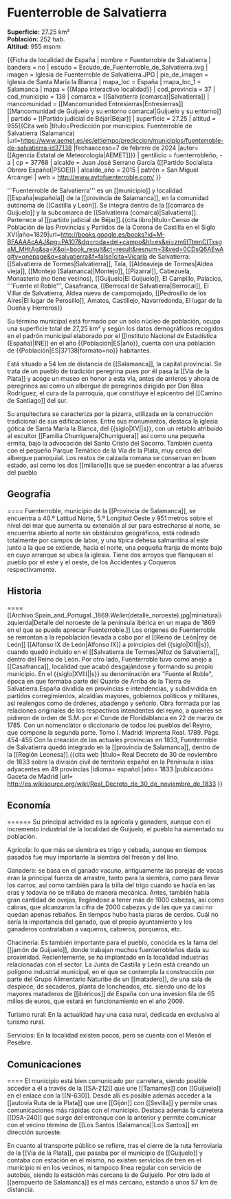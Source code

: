 # Fuenterroble de Salvatierra

**Superficie:** 27.25 km²  
**Población:** 252 hab.  
**Altitud:** 955 msnm  

{{Ficha de localidad de España
| nombre = Fuenterroble de Salvatierra
| bandera = no
| escudo = Escudo_de_Fuenterroble_de_Salvatierra.svg
| imagen = Iglesia de Fuenterroble de Salvatierra.JPG
| pie_de_imagen = Iglesia de Santa María la Blanca
| mapa_loc = España
| mapa_loc_1 = Salamanca
| mapa = {{Mapa interactivo localidad}}
| cod_provincia = 37
| cod_municipio = 138
| comarca = [[Salvatierra (comarca)|Salvatierra]]
| mancomunidad = [[Mancomunidad Entresierras|Entresierras]]<br>[[Mancomunidad de Guijuelo y su entorno comarcal|Guijuelo y su entorno]]
| partido = [[Partido judicial de Béjar|Béjar]]
| superficie = 27.25
| altitud = 955<ref>{{Cita web |título=Predicción por municipios. Fuenterroble de Salvatierra (Salamanca) |url=https://www.aemet.es/es/eltiempo/prediccion/municipios/fuenterroble-de-salvatierra-id37138 |fechaacceso=7 de febrero de 2024 |autor= [[Agencia Estatal de Meteorología|AEMET]]}}</ref>
| gentilicio = fuenterrobleño, -a
| cp = 37768
| alcalde = Juan José Serrano García ([[Partido Socialista Obrero Español|PSOE]])
| alcalde_año = 2015
| patrón = San Miguel Arcángel
| web = http://www.aytofuenterroble.com/
}}

'''Fuenterroble de Salvatierra''' es un [[municipio]] y localidad [[España|española]] de la [[provincia de Salamanca]], en la comunidad autónoma de [[Castilla y León]]. Se integra dentro de la [[comarca de Guijuelo]] y la subcomarca de [[Salvatierra (comarca)|Salvatierra]]. Pertenece al [[partido judicial de Béjar]].<ref name=ref_duplicada_1>{{cita libro|título=Censo de Población de las Provincias y Partidos de la Corona de Castilla en el Siglo XVI|año=1829|url=http://books.google.es/books?id=M-BFAAAAcAAJ&pg=PA107&dq=roda+del+campo&hl=es&ei=zm6lTtmnCITxsgaM_MHtAg&sa=X&oi=book_result&ct=result&resnum=3&ved=0CDsQ6AEwAg#v=onepage&q=salvatierra&f=false|cita=Vícaría de Salvatierra: [[Salvatierra de Tormes|Salvatierra]], Tala, [[Aldeavieja de Tormes|Aldea vieja]], [[Montejo (Salamanca)|Montejo]], [[Pizarral]], Cabezuela, Monasterio (no tiene vecinos), [[Guijuelo|El Guijuelo]], El Campillo, Palacios, '''Fuente el Roble''', Casafranca, [[Berrocal de Salvatierra|Berrocal]], El Villar de Salvatierra, Aldea nueva de campomojado, [[Pedrosillo de los Aires|El lugar de Perosillo]], Amatos, Castillejo, Navarredonda, El lugar de la Dueña y Herreros}}</ref>

Su término municipal está formado por un solo núcleo de población, ocupa una superficie total de 27,25&nbsp;km² y según los datos demográficos recogidos en el padrón municipal elaborado por el [[Instituto Nacional de Estadística (España)|INE]] en el año {{Población|ES|año}}, cuenta con una población de {{Población|ES|37138|formato=no}} habitantes.

Está situado a 54&nbsp;km de distancia de [[Salamanca]], la capital provincial. Se trata de un pueblo de tradición peregrina pues por él pasa la [[Vía de la Plata]] y acoge un museo en honor a esta vía, antes de arrieros y ahora de peregrinos así como un albergue de peregrinos dirigido por Don Blas Rodríguez, el cura de la parroquia, que constituye el epicentro del [[Camino de Santiago]] del sur.

Su arquitectura se caracteriza por la pizarra, utilizada en la construcción tradicional de sus edificaciones. Entre sus monumentos, destaca la iglesia gótica de Santa María la Blanca, del {{siglo|XV||s}}, con un retablo atribuido al escultor [[Familia Churriguera|Churriguera]] así como una pequeña ermita, bajo la advocación del Santo Cristo del Socorro. También cuenta con el pequeño Parque Temático de la Vía de la Plata, muy cerca del albergue parroquial. Los restos de calzada romana se conservan en buen estado, así como los dos [[miliario]]s que se pueden encontrar a las afueras del pueblo

## Geografía

====
Fuenterroble, municipio de la [[Provincia de Salamanca]], se encuentra a 40.º Latitud Norte, 5.º Longitud Oeste y 951 metros sobre el nivel del mar que aumenta su extensión al sur para estrecharse al norte, se encuentra abierto al norte sin obstáculos geográficos, está rodeado totalmente por campos de labor, y una típica dehesa salmantina al este junto a la que se extiende, hacia el norte, una pequeña franja de monte bajo en cuyo arranque se ubica la iglesia. Tiene dos arroyos que flanquean el pueblo por el este y el oeste, de los Accidentes y Coqueros respectivamente.

## Historia

====
[[Archivo:Spain_and_Portugal._1869._Weller_(detalle_noroeste).jpg|miniatura|izquierda|Detalle del noroeste de la península ibérica en un mapa de 1869 en el que se puede apreciar Fuenterroble.]]
Los orígenes de Fuenterroble se remontan a la repoblación llevada a cabo por el [[Reino de León|rey de León]] [[Alfonso IX de León|Alfonso IX]] a principios del {{siglo|XIII||s}}, cuando quedó incluido en el [[Salvatierra de Tormes|Alfoz de Salvatierra]], dentro del Reino de León. Por otro lado, Fuenterroble tuvo como anejo a [[Casafranca]], localidad que acabó desgajándose y formando su propio municipio. En el {{siglo|XVIII||s}} su denominación era "Fuente el Roble", época en que formaba parte del Quarto de Arriba de la Tierra de Salvatierra.<ref>España dividida en provincias e intendencias, y subdividida en partidos corregimientos, alcaldías mayores, gobiernos políticos y militares, así realengos como de órdenes, abadengo y señorío. Obra formada por las relaciones originales de los respectivos intendentes del reyno, a quienes se pidieron de orden de S.M. por el Conde de Floridablanca en 22 de marzo de 1785. Con un nomenclátor o diccionario de todos los pueblos del Reyno, que compone la segunda parte. Tomo I. Madrid: Imprenta Real. 1789. Págs. 454-455</ref> Con la creación de las actuales provincias en 1833, Fuenterroble de Salvatierra quedó integrado en la [[provincia de Salamanca]], dentro de la [[Región Leonesa]].<ref>{{cita web |título= Real Decreto de 30 de noviembre de 1833 sobre la división civil de territorio español en la Península e islas adyacentes en 49 provincias |idioma= español |año= 1833 |publicación= Gaceta de Madrid |url= http://es.wikisource.org/wiki/Real_Decreto_de_30_de_noviembre_de_1833 }}</ref>

## Economía

======
Su principal actividad es la agrícola y ganadera, aunque con el incremento industrial de la localidad de Guijuelo, el pueblo ha aumentado su población.

Agrícola: lo que más se siembra es trigo y cebada, aunque en tiempos pasados fue muy importante la siembra del fresón y del lino.

Ganadera: se basa en el ganado vacuno, antiguamente las parejas de vacas eran la principal fuerza de arrastre, tanto para la siembra, como para llevar los carros, así como también para la trilla del trigo cuando se hacía en las eras y todavía no se trillaba de manera mecánica. 
Antes, también había gran cantidad de ovejas, llegándose a tener más de 1000 cabezas, así como cabras, que alcanzaron la cifra de 2000 cabezas y de las que ya casi no quedan apenas rebaños. En tiempos hubo hasta piaras de cerdos. Cuál no sería la importancia del ganado, que el propio ayuntamiento y los ganaderos contrataban a vaqueros, cabreros, porqueros, etc.

Chacinería: Es también importante para el pueblo, conocida es la fama del [[jamón de Guijuelo]], donde trabajan muchos fuenterrobleños dada su proximidad. Recientemente, se ha implantado en la localidad industrias relacionadas con el sector. La Junta de Castilla y León está creando un polígono industrial municipal, en el que se contempla la construcción por parte del Grupo Alimentario Naturibe de un [[matadero]], de una sala de despiece, de secaderos, planta de loncheados, etc. siendo uno de los mayores mataderos de [[ibéricos]] de España con una invesion fila de 65 millos de euros, que estará en funcionamiento en el año 2009.

Turismo rural: En la actualidad hay una casa rural, dedicada en exclusiva al turismo rural.

Servicios: En la localidad existen pocos, pero se cuenta con el Mesón el Pesebre.

## Comunicaciones

====
El municipio está bien comunicado por carretera, siendo posible acceder a él a través de la [[SA-212]] que une [[Tamames]] con [[Guijuelo]] en el enlace con la [[N-630]]. Desde allí es posible además acceder a la [[autovía Ruta de la Plata]] que une [[Gijón]] con [[Sevilla]] y permite unas comunicaciones más rápidas con el municipio. Destaca además la carretera [[DSA-240]] que surge del entronque con la anterior y permite comunicar con el vecino término de [[Los Santos (Salamanca)|Los Santos]] en dirección suroeste.

En cuanto al transporte público se refiere, tras el cierre de la ruta ferroviaria de la [[Vía de la Plata]], que pasaba por el municipio de [[Guijuelo]] y contaba con estación en el mismo, no existen servicios de tren en el municipio ni en los vecinos, ni tampoco línea regular con servicio de autobús, siendo la estación más cercana la de Guijuelo. Por otro lado el [[aeropuerto de Salamanca]] es el más cercano, estando a unos 57&nbsp;km de distancia.